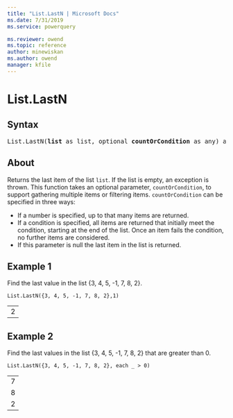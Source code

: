 ```yaml
---
title: "List.LastN | Microsoft Docs"
ms.date: 7/31/2019
ms.service: powerquery

ms.reviewer: owend
ms.topic: reference
author: minewiskan
ms.author: owend
manager: kfile
---
```

# List.LastN

## Syntax

<pre>
List.LastN(<b>list</b> as list, optional <b>countOrCondition</b> as any) as any
</pre>
  
## About  
Returns the last item of the list `list`. If the list is empty, an exception is thrown. This function takes an optional parameter, `countOrCondition`, to support gathering multiple items or filtering items. `countOrCondition` can be specified in three ways: <ul> <li>If a number is specified, up to that many items are returned. </li> <li>If a condition is specified, all items are returned that initially meet the condition, starting at the end of the list. Once an item fails the condition, no further items are considered. </li> <li>If this parameter is null the last item in the list is returned.</li> </ul>

## Example 1
Find the last value in the list {3, 4, 5, -1, 7, 8, 2}.

```powerquery-m
List.LastN({3, 4, 5, -1, 7, 8, 2},1)
```

<table> <tr><td>2</td></tr> </table>

## Example 2
Find the last values in the list {3, 4, 5, -1, 7, 8, 2} that are greater than 0.

```powerquery-m
List.LastN({3, 4, 5, -1, 7, 8, 2}, each _ > 0)
```

<table> <tr><td>7</td></tr> <tr><td>8</td></tr> <tr><td>2</td></tr> </table>
